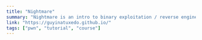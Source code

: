 ```yaml
---
title: "Nightmare"
summary: "Nightmare is an intro to binary exploitation / reverse engineering course based around ctf challenges."
link: "https://guyinatuxedo.github.io/"
tags: ["pwn", "tutorial", "course"]
---
```

